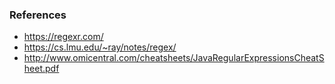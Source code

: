 ### References
- https://regexr.com/
- https://cs.lmu.edu/~ray/notes/regex/
- http://www.omicentral.com/cheatsheets/JavaRegularExpressionsCheatSheet.pdf
